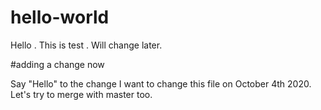 # hello-world

Hello . This is test . Will change later.

#adding a change now

Say "Hello" to the change
I want to change this file on October 4th 2020. Let's try to merge with master too.
